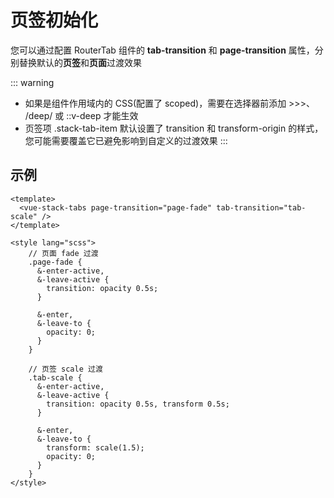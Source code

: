# 页签初始化

您可以通过配置 RouterTab 组件的 **tab-transition** 和 **page-transition** 属性，分别替换默认的**页签**和**页面**过渡效果

::: warning
* 如果是组件作用域内的 CSS(配置了 scoped)，需要在选择器前添加 >>>、 /deep/ 或 ::v-deep 才能生效
* 页签项 .stack-tab-item 默认设置了 transition 和 transform-origin 的样式，您可能需要覆盖它已避免影响到自定义的过渡效果
:::

## 示例

```vue
<template>
  <vue-stack-tabs page-transition="page-fade" tab-transition="tab-scale" />
</template>

<style lang="scss">
    // 页面 fade 过渡
    .page-fade {
      &-enter-active,
      &-leave-active {
        transition: opacity 0.5s;
      }

      &-enter,
      &-leave-to {
        opacity: 0;
      }
    }

    // 页签 scale 过渡
    .tab-scale {
      &-enter-active,
      &-leave-active {
        transition: opacity 0.5s, transform 0.5s;
      }

      &-enter,
      &-leave-to {
        transform: scale(1.5);
        opacity: 0;
      }
    }
</style>
```

